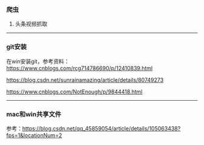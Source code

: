 ### 爬虫
1. 头条视频抓取  


<hr>

### git安装  
在win安装git，参考资料：https://www.cnblogs.com/rcg714786690/p/12410839.html

https://blog.csdn.net/sunrainamazing/article/details/80749273

https://www.cnblogs.com/NotEnough/p/9844418.html



<hr>

### mac和win共享文件

参考：https://blog.csdn.net/qq_45859054/article/details/105063438?fps=1&locationNum=2

